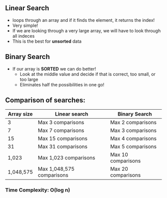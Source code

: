 ## Linear Search

-   loops through an array and if it finds the element, it returns the index!
-   Very simple!
-   If we are looking through a very large array, we will have to look through all indeces
-   This is the best for **unsorted** data

## Binary Search

-   If our array is **SORTED** we can do better!
    -   Look at the middle value and decide if that is correct, too small, or too large
    -   Eliminates half the possibilities in one go!

## Comparison of searches:

| Array size | Linear search             | Binary Search      |
| ---------- | ------------------------- | ------------------ |
| 3          | Max 3 comparisons         | Max 2 comparisons  |
| 7          | Max 7 comparisons         | Max 3 comparisons  |
| 15         | Max 15 comparisons        | Max 4 comparisons  |
| 31         | Max 31 comparisons        | Max 5 comparisons  |
| 1,023      | Max 1,023 comparisons     | Max 10 comparisons |
| 1,048,575  | Max 1,048,575 comparisons | Max 20 comparisons |

### Time Complexity: O(log n)
